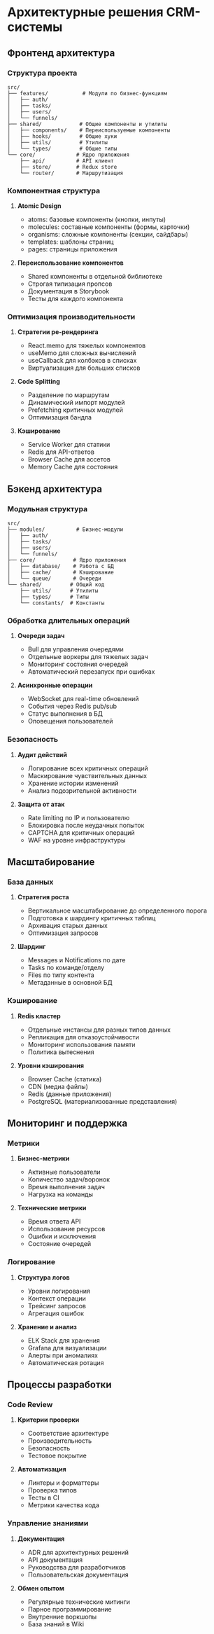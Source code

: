 # Архитектурные решения CRM-системы

## Фронтенд архитектура

### Структура проекта
```
src/
├── features/           # Модули по бизнес-функциям
│   ├── auth/
│   ├── tasks/
│   ├── users/
│   └── funnels/
├── shared/            # Общие компоненты и утилиты
│   ├── components/    # Переиспользуемые компоненты
│   ├── hooks/         # Общие хуки
│   ├── utils/         # Утилиты
│   └── types/         # Общие типы
└── core/             # Ядро приложения
    ├── api/          # API клиент
    ├── store/        # Redux store
    └── router/       # Маршрутизация
```

### Компонентная структура
1. **Atomic Design**
   - atoms: базовые компоненты (кнопки, инпуты)
   - molecules: составные компоненты (формы, карточки)
   - organisms: сложные компоненты (секции, сайдбары)
   - templates: шаблоны страниц
   - pages: страницы приложения

2. **Переиспользование компонентов**
   - Shared компоненты в отдельной библиотеке
   - Строгая типизация пропсов
   - Документация в Storybook
   - Тесты для каждого компонента

### Оптимизация производительности
1. **Стратегии ре-рендеринга**
   - React.memo для тяжелых компонентов
   - useMemo для сложных вычислений
   - useCallback для колбэков в списках
   - Виртуализация для больших списков

2. **Code Splitting**
   - Разделение по маршрутам
   - Динамический импорт модулей
   - Prefetching критичных модулей
   - Оптимизация бандла

3. **Кэширование**
   - Service Worker для статики
   - Redis для API-ответов
   - Browser Cache для ассетов
   - Memory Cache для состояния

## Бэкенд архитектура

### Модульная структура
```
src/
├── modules/          # Бизнес-модули
│   ├── auth/
│   ├── tasks/
│   ├── users/
│   └── funnels/
├── core/            # Ядро приложения
│   ├── database/    # Работа с БД
│   ├── cache/       # Кэширование
│   └── queue/       # Очереди
└── shared/         # Общий код
    ├── utils/      # Утилиты
    ├── types/      # Типы
    └── constants/  # Константы
```

### Обработка длительных операций
1. **Очереди задач**
   - Bull для управления очередями
   - Отдельные воркеры для тяжелых задач
   - Мониторинг состояния очередей
   - Автоматический перезапуск при ошибках

2. **Асинхронные операции**
   - WebSocket для real-time обновлений
   - События через Redis pub/sub
   - Статус выполнения в БД
   - Оповещения пользователей

### Безопасность
1. **Аудит действий**
   - Логирование всех критичных операций
   - Маскирование чувствительных данных
   - Хранение истории изменений
   - Анализ подозрительной активности

2. **Защита от атак**
   - Rate limiting по IP и пользователю
   - Блокировка после неудачных попыток
   - CAPTCHA для критичных операций
   - WAF на уровне инфраструктуры

## Масштабирование

### База данных
1. **Стратегия роста**
   - Вертикальное масштабирование до определенного порога
   - Подготовка к шардингу критичных таблиц
   - Архивация старых данных
   - Оптимизация запросов

2. **Шардинг**
   - Messages и Notifications по дате
   - Tasks по команде/отделу
   - Files по типу контента
   - Метаданные в основной БД

### Кэширование
1. **Redis кластер**
   - Отдельные инстансы для разных типов данных
   - Репликация для отказоустойчивости
   - Мониторинг использования памяти
   - Политика вытеснения

2. **Уровни кэширования**
   - Browser Cache (статика)
   - CDN (медиа файлы)
   - Redis (данные приложения)
   - PostgreSQL (материализованные представления)

## Мониторинг и поддержка

### Метрики
1. **Бизнес-метрики**
   - Активные пользователи
   - Количество задач/воронок
   - Время выполнения задач
   - Нагрузка на команды

2. **Технические метрики**
   - Время ответа API
   - Использование ресурсов
   - Ошибки и исключения
   - Состояние очередей

### Логирование
1. **Структура логов**
   - Уровни логирования
   - Контекст операции
   - Трейсинг запросов
   - Агрегация ошибок

2. **Хранение и анализ**
   - ELK Stack для хранения
   - Grafana для визуализации
   - Алерты при аномалиях
   - Автоматическая ротация

## Процессы разработки

### Code Review
1. **Критерии проверки**
   - Соответствие архитектуре
   - Производительность
   - Безопасность
   - Тестовое покрытие

2. **Автоматизация**
   - Линтеры и форматтеры
   - Проверка типов
   - Тесты в CI
   - Метрики качества кода

### Управление знаниями
1. **Документация**
   - ADR для архитектурных решений
   - API документация
   - Руководства для разработчиков
   - Пользовательская документация

2. **Обмен опытом**
   - Регулярные технические митинги
   - Парное программирование
   - Внутренние воркшопы
   - База знаний в Wiki

